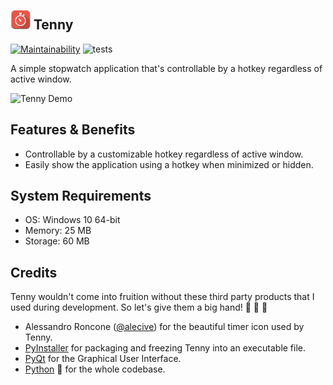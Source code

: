 ![Hey! Tenny](images/stopwatch-32.png) **Tenny**
---
[![Maintainability](https://api.codeclimate.com/v1/badges/43e912332cf2c4d776ac/maintainability)](https://codeclimate.com/github/jerobado/Tenny/maintainability)
![tests](https://github.com/jerobado/Tenny/workflows/tests/badge.svg?branch=master)

A simple stopwatch application that's controllable by a hotkey regardless of active window.

![Tenny Demo](https://github.com/mokachokokarbon/Tenny/blob/master/images/tenny-demo.gif)

Features & Benefits
---    
* Controllable by a customizable hotkey regardless of active window.
* Easily show the application using a hotkey when minimized or hidden.

System Requirements
---
- OS: Windows 10 64-bit
- Memory: 25 MB
- Storage: 60 MB

Credits
---
Tenny wouldn't come into fruition without these third party products that I used during development. So let's give them a big hand! :clap: :clap: :clap: 

* Alessandro Roncone ([@alecive](https://github.com/alecive)) for the beautiful timer icon used by Tenny.
* [PyInstaller](https://github.com/pyinstaller/pyinstaller) for packaging and freezing Tenny into an executable file.
* [PyQt](https://riverbankcomputing.com/software/pyqt/intro) for the Graphical User Interface.
* [Python](https://www.python.org/) :snake: for the whole codebase.
